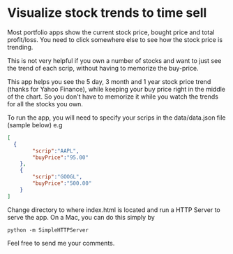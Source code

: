 Visualize stock trends to time sell
=====================

Most portfolio apps show the current stock price, bought price and total profit/loss. You need to click somewhere else to see how the stock price is trending.

This is not very helpful if you own a number of stocks and want to just see the trend of each scrip, without having to memorize the buy-price.

This app helps you see the 5 day, 3 month and 1 year stock price trend (thanks for Yahoo Finance), while keeping your buy price right in the middle of the chart. So you don't have to memorize it while you watch the trends for all the stocks you own.

To run the app, you will need to specify your scrips in the data/data.json file (sample below)
e.g
````JSON
[
  {
        "scrip":"AAPL",
        "buyPrice":"95.00"
    },
    {
        "scrip":"GOOGL",
        "buyPrice":"500.00"
    }
]
````

Change directory to where index.html is located and run a HTTP Server to serve the app.
On a Mac, you can do this simply by
```
python -m SimpleHTTPServer
```

Feel free to send me your comments.

